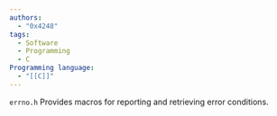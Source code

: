 ```yaml
---
authors:
  - "0x4248"
tags:
  - Software
  - Programming
  - C
Programming language:
  - "[[C]]"
---
```

`errno.h` Provides macros for reporting and retrieving error conditions.